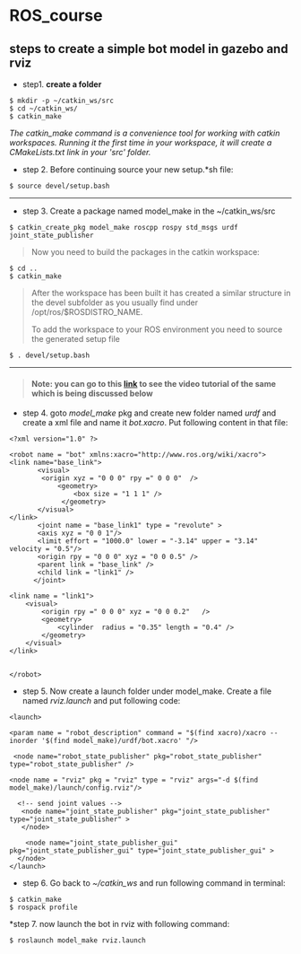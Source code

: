# ROS_course
## steps to create a simple bot model in gazebo and rviz

* step1. **create a folder**
```
$ mkdir -p ~/catkin_ws/src
$ cd ~/catkin_ws/
$ catkin_make
```
*The catkin_make command is a convenience tool for working with catkin workspaces. Running it the first time in your workspace, it will create a CMakeLists.txt link in your 'src' folder.*

* step 2. Before continuing source your new setup.*sh file: 
```
$ source devel/setup.bash
```
---
* step 3. Create a package named model_make in the  ~/catkin_ws/src
```
$ catkin_create_pkg model_make roscpp rospy std_msgs urdf joint_state_publisher
```
>Now you need to build the packages in the catkin workspace:
```
$ cd ..
$ catkin_make
```
>After the workspace has been built it has created a similar structure in the devel subfolder as you usually find under /opt/ros/$ROSDISTRO_NAME.
>
>To add the workspace to your ROS environment you need to source the generated setup file
```
$ . devel/setup.bash
```
---
> #### Note: you can go to this [link](https://www.youtube.com/watch?v=Ale55LcdZeE) to see the video tutorial of the same which is being discussed below
* step 4. goto *model_make* pkg and create new folder named *urdf* and create a xml file and name it *bot.xacro*. Put following content in that file:
```
<?xml version="1.0" ?>

<robot name = "bot" xmlns:xacro="http://www.ros.org/wiki/xacro">
<link name="base_link">
       <visual>
       	<origin xyz = "0 0 0" rpy =" 0 0 0"  />
         	<geometry>
           		<box size = "1 1 1" />
        	 </geometry>
       </visual>
</link>
       <joint name = "base_link1" type = "revolute" >
       <axis xyz = "0 0 1"/>
       <limit effort = "1000.0" lower = "-3.14" upper = "3.14"  velocity = "0.5"/>
       <origin rpy = "0 0 0" xyz = "0 0 0.5" />
       <parent link = "base_link" />
       <child link = "link1" />
      </joint>
       
<link name = "link1">
	<visual>
		<origin rpy =" 0 0 0" xyz = "0 0 0.2"   />
		<geometry>
			<cylinder  radius = "0.35" length = "0.4" />
		</geometry>
	</visual>
</link>
       

</robot>
```

* step 5. Now create a launch folder under model_make. Create a file named *rviz.launch* and put following code:
```
<launch>

<param name = "robot_description" command = "$(find xacro)/xacro --inorder '$(find model_make)/urdf/bot.xacro' "/>

 <node name="robot_state_publisher" pkg="robot_state_publisher" type="robot_state_publisher" />
 
<node name = "rviz" pkg = "rviz" type = "rviz" args="-d $(find model_make)/launch/config.rviz"/>

  <!-- send joint values -->
   <node name="joint_state_publisher" pkg="joint_state_publisher" type="joint_state_publisher" >
   </node>
   
    <node name="joint_state_publisher_gui" pkg="joint_state_publisher_gui" type="joint_state_publisher_gui" >
  </node>
</launch>
```

* step 6. Go back to *~/catkin_ws* and run following command in terminal:
```
$ catkin_make
$ rospack profile
```
*step 7. now launch the bot in rviz with following command:
```
$ roslaunch model_make rviz.launch 
```
